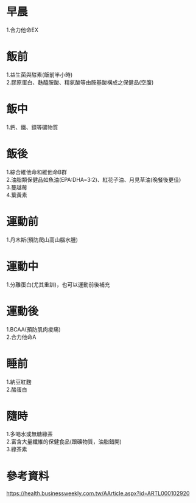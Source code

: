 # 早晨
1.合力他命EX   

# 飯前  
1.益生菌與酵素(飯前半小時)  
2.膠原蛋白、麩醯胺酸、精氨酸等由胺基酸構成之保健品(空腹)  

# 飯中  
1.鈣、鐵、鎂等礦物質  

# 飯後  
1.綜合維他命和維他命B群  
2.油脂類保健品如魚油(EPA:DHA=3:2)、紅花子油、月見草油(晚餐後更佳)  
3.蔓越莓  
4.葉黃素  

# 運動前  
1.丹木斯(預防爬山高山腦水腫)  

# 運動中  
1.分離蛋白(尤其重訓)，也可以運動前後補充  

# 運動後  
1.BCAA(預防肌肉痠痛)  
2.合力他命A  

# 睡前  
1.納豆紅麴  
2.酪蛋白  

# 隨時  
1.多喝水或無糖綠茶  
2.富含大量纖維的保健食品(跟礦物質，油脂錯開)  
3.綠茶素  


# 參考資料  
https://health.businessweekly.com.tw/AArticle.aspx?id=ARTL000102920  
